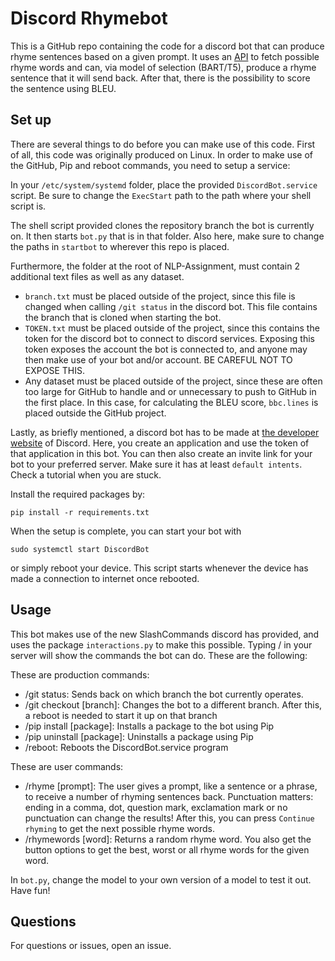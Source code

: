 # Discord Rhymebot

This is a GitHub repo containing the code for a discord bot that can produce rhyme sentences based on a given prompt. It uses an [API](https://www.datamuse.com/api/) to fetch possible rhyme words and can, via model of selection (BART/T5), produce a rhyme sentence that it will send back. After that, there is the possibility to score the sentence using BLEU.

## Set up
There are several things to do before you can make use of this code. First of all, this code was originally produced on Linux. In order to make use of the GitHub, Pip and reboot commands, you need to setup a service:

In your `/etc/system/systemd` folder, place the provided `DiscordBot.service` script. Be sure to change the `ExecStart` path to the path where your shell script is.

The shell script provided clones the repository branch the bot is currently on. It then starts `bot.py` that is in that folder. Also here, make sure to change the paths in `startbot` to wherever this repo is placed.

Furthermore, the folder at the root of NLP-Assignment, must contain 2 additional text files as well as any dataset. 
- `branch.txt` must be placed outside of the project, since this file is changed when calling `/git status` in the discord bot. This file contains the branch that is cloned when starting the bot.
- `TOKEN.txt` must be placed outside of the project, since this contains the token for the discord bot to connect to discord services. Exposing this token exposes the account the bot is connected to, and anyone may then make use of your bot and/or account. BE CAREFUL NOT TO EXPOSE THIS.
- Any dataset must be placed outside of the project, since these are often too large for GitHub to handle and or unnecessary to push to GitHub in the first place. In this case, for calculating the BLEU score, `bbc.lines` is placed outside the GitHub project.

Lastly, as briefly mentioned, a discord bot has to be made at [the developer website](https://discord.com/developers/applications) of Discord. Here, you create an application and use the token of that application in this bot. You can then also create an invite link for your bot to your preferred server. Make sure it has at least `default intents`. Check a tutorial when you are stuck.

Install the required packages by:
```
pip install -r requirements.txt
```

When the setup is complete, you can start your bot with 
```
sudo systemctl start DiscordBot
```
or simply reboot your device. This script starts whenever the device has made a connection to internet once rebooted.

## Usage
This bot makes use of the new SlashCommands discord has provided, and uses the package `interactions.py` to make this possible. Typing / in your server will show the commands the bot can do. These are the following:

These are production commands:
- /git status: Sends back on which branch the bot currently operates.
- /git checkout [branch]: Changes the bot to a different branch. After this, a reboot is needed to start it up on that branch
- /pip install [package]: Installs a package to the bot using Pip
- /pip uninstall [package]: Uninstalls a package using Pip
- /reboot: Reboots the DiscordBot.service program

These are user commands:
- /rhyme [prompt]: The user gives a prompt, like a sentence or a phrase, to receive a number of rhyming sentences back. Punctuation matters: ending in a comma, dot, question mark, exclamation mark or no punctuation can change the results! After this, you can press `Continue rhyming` to get the next possible rhyme words.
- /rhymewords [word]: Returns a random rhyme word. You also get the button options to get the best, worst or all rhyme words for the given word. 

In `bot.py`, change the model to your own version of a model to test it out. Have fun!

## Questions
For questions or issues, open an issue.